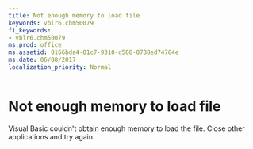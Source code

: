 ```yaml
---
title: Not enough memory to load file
keywords: vblr6.chm50079
f1_keywords:
- vblr6.chm50079
ms.prod: office
ms.assetid: 0166bda4-81c7-9310-d508-0788ed74784e
ms.date: 06/08/2017
localization_priority: Normal
---
```



# Not enough memory to load file

Visual Basic couldn't obtain enough memory to load the file. Close other applications and try again.



